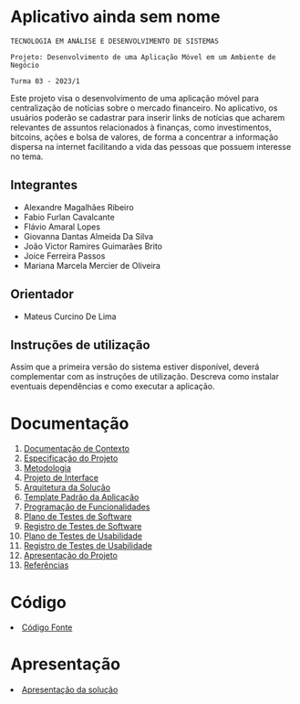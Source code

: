 # Aplicativo ainda sem nome

`TECNOLOGIA EM ANÁLISE E DESENVOLVIMENTO DE SISTEMAS`

`Projeto: Desenvolvimento de uma Aplicação Móvel em um Ambiente de Negócio`

`Turma 03 - 2023/1`

Este projeto visa o desenvolvimento de uma aplicação móvel para centralização de notícias sobre o mercado financeiro. No aplicativo, os usuários poderão se cadastrar para inserir links de notícias que acharem relevantes de assuntos relacionados à finanças, como investimentos, bitcoins, ações e bolsa de valores, de forma a concentrar a informação dispersa na internet facilitando a vida das pessoas que possuem interesse no tema.

## Integrantes

* Alexandre Magalhães Ribeiro
* Fabio Furlan Cavalcante
* Flávio Amaral Lopes
* Giovanna Dantas Almeida Da Silva
* João Victor Ramires Guimarães Brito
* Joice Ferreira Passos
* Mariana Marcela Mercier de Oliveira

## Orientador

* Mateus Curcino De Lima

## Instruções de utilização

Assim que a primeira versão do sistema estiver disponível, deverá complementar com as instruções de utilização. Descreva como instalar eventuais dependências e como executar a aplicação.

# Documentação

<ol>
<li><a href="docs/01-Documentação de Contexto.md"> Documentação de Contexto</a></li>
<li><a href="docs/02-Especificação do Projeto.md"> Especificação do Projeto</a></li>
<li><a href="docs/03-Metodologia.md"> Metodologia</a></li>
<li><a href="docs/04-Projeto de Interface.md"> Projeto de Interface</a></li>
<li><a href="docs/05-Arquitetura da Solução.md"> Arquitetura da Solução</a></li>
<li><a href="docs/06-Template Padrão da Aplicação.md"> Template Padrão da Aplicação</a></li>
<li><a href="docs/07-Programação de Funcionalidades.md"> Programação de Funcionalidades</a></li>
<li><a href="docs/08-Plano de Testes de Software.md"> Plano de Testes de Software</a></li>
<li><a href="docs/09-Registro de Testes de Software.md"> Registro de Testes de Software</a></li>
<li><a href="docs/10-Plano de Testes de Usabilidade.md"> Plano de Testes de Usabilidade</a></li>
<li><a href="docs/11-Registro de Testes de Usabilidade.md"> Registro de Testes de Usabilidade</a></li>
<li><a href="docs/12-Apresentação do Projeto.md"> Apresentação do Projeto</a></li>
<li><a href="docs/13-Referências.md"> Referências</a></li>
</ol>

# Código

<li><a href="src/README.md"> Código Fonte</a></li>

# Apresentação

<li><a href="presentation/README.md"> Apresentação da solução</a></li>
